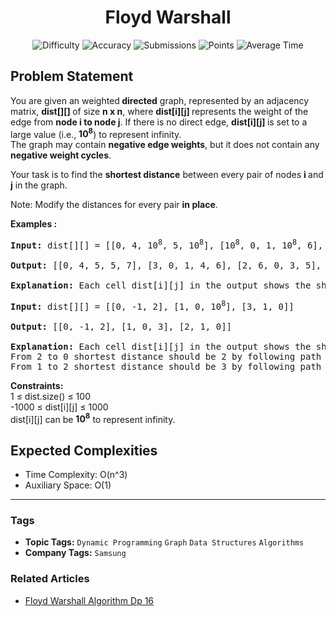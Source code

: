 <h1 align="center">Floyd Warshall</h1>

<p align="center">
  <img alt="Difficulty" title="Difficulty" src="https://custom-icon-badges.demolab.com/badge/Difficulty: Medium-1F222E?style=for-the-badge&logoColor=white&logo=fire"/>
  <img alt="Accuracy" title="Accuracy" src="https://custom-icon-badges.demolab.com/badge/Accuracy: 32.89%25-1F222E?style=for-the-badge&logoColor=white&logo=target"/>
  <img alt="Submissions" title="Submissions" src="https://custom-icon-badges.demolab.com/badge/Submissions: 209K+-1F222E?style=for-the-badge&logoColor=white&logo=repo"/>
  <img alt="Points" title="Points" src="https://custom-icon-badges.demolab.com/badge/Points: 4-1F222E?style=for-the-badge&logoColor=white&logo=award"/>
  <img alt="Average Time" title="Average Time" src="https://custom-icon-badges.demolab.com/badge/Average%20Time: 15m-1F222E?style=for-the-badge&logoColor=white&logo=clock"/>
</p>

## Problem Statement

You are given an weighted<b> directed</b> graph, represented by an adjacency matrix, <b>dist[][] </b>of size <b>n x n</b>, where <b>dist[i][j] </b>represents the weight of the edge from <b>node i to node j</b>. If there is no direct edge, <b>dist[i][j] </b>is set to a large value (i.e., <b>10<sup>8</sup></b>) to represent infinity.<br>The graph may contain <b>negative edge weights</b>, but it does not contain any <b>negative weight cycles</b>.

Your task is to find the <b>shortest distance</b> between every pair of nodes <b>i </b>and<b> j</b> in the graph.

Note: Modify the distances for every pair <b>in place</b>.

<b>Examples :</b>

<pre><b>Input: </b>dist[][] = [[0, 4, 10<sup>8</sup>, 5, 10<sup>8</sup>], [10<sup>8</sup>, 0, 1, 10<sup>8</sup>, 6], [2, 10<sup>8</sup>, 0, 3, 10<sup>8</sup>], [10<sup>8</sup>, 10<sup>8</sup>, 1, 0, 2], [1, 10<sup>8</sup>, 10<sup>8</sup>, 4, 0]]<br><br><b>Output: </b>[[0, 4, 5, 5, 7], [3, 0, 1, 4, 6], [2, 6, 0, 3, 5], [3, 7, 1, 0, 2], [1, 5, 5, 4, 0]]
<br><b>Explanation: </b>Each cell dist[i][j] in the output shows the shortest distance from node i to node j, computed by considering all possible intermediate nodes. 
</pre>

<pre><b>Input: </b>dist[][] = [[0, -1, 2], [1, 0, 10<sup>8</sup>], [3, 1, 0]]
<br><b>Output: </b>[[0, -1, 2], [1, 0, 3], [2, 1, 0]]
<br><b>Explanation: </b>Each cell dist[i][j] in the output shows the shortest distance from node i to node j, computed by considering all possible intermediate nodes.<br>From 2 to 0 shortest distance should be 2 by following path 2 -> 1 -> 0<br>From 1 to 2 shortest distance should be 3 by following path 1 -> 0 -> 2</pre>

<b>Constraints:</b><br>1 ≤ dist.size() ≤ 100<br>-1000 ≤ dist[i][j] ≤ 1000<br>dist[i][j] can be <b>10<sup>8</sup></b> to represent infinity.

## Expected Complexities
- Time Complexity: O(n^3)
- Auxiliary Space: O(1)

<hr>

### Tags
- **Topic Tags:** `Dynamic Programming` `Graph` `Data Structures` `Algorithms`
- **Company Tags:** `Samsung`

### Related Articles
- [Floyd Warshall Algorithm Dp 16](https://www.geeksforgeeks.org/floyd-warshall-algorithm-dp-16/)
